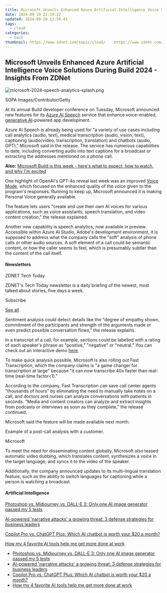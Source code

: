 ```yaml
---
title: Microsoft Unveils Enhanced Azure Artificial Intelligence Voice Solutions During Build 2024 - Insights From ZDNet
date: 2024-09-19 22:19:22
updated: 2024-09-20 12:58:43
tags:
  - cloud
categories:
  - tech
thumbnail: https://www.zdnet.com/topic/cloud/    https://www.zdnet.com/a/img/resize/bba75de03b477763d3ba02a4b0e6437710b79d12/2024/05/21/98a906ce-4321-4c70-b470-f575cd8554c4/gettyimages-1843512534.jpg?width=170&height=96&fit=crop&auto=webp
---
```


## Microsoft Unveils Enhanced Azure Artificial Intelligence Voice Solutions During Build 2024 - Insights From ZDNet

![microsoft-2024-speech-analytics-splash.png](https://www.zdnet.com/a/img/resize/9f3aed47fc59fca43122e3bf179e0ceb0180ea7d/2024/05/21/98a906ce-4321-4c70-b470-f575cd8554c4/gettyimages-1843512534.jpg?auto=webp&width=1280)

SOPA Images/Contributor/Getty

At its annual Build developer conference on Tuesday, Microsoft announced new features for its [Azure AI Speech](https://azure.microsoft.com/en-us/products/ai-services/ai-speech) service that enhance voice-enabled, [generative AI](https://www.zdnet.com/article/what-is-generative-ai-and-why-is-it-so-popular-heres-everything-you-need-to-know/)\-powered app development.

Azure AI Speech is already being used for "a variety of use cases including call analytics (audio, text), medical transcription (audio, vision, text), captioning (audio/video, transcription, translation) and chatbots (audio, GPT)," Microsoft said in the release. The service has numerous capabilities to date, including converting audio into text captions for a broadcast or extracting the addresses mentioned on a phone call. 

**Also:** [Microsoft Build is this week - here's what to expect, how to watch, and why I'm excited](https://www.zdnet.com/article/microsoft-build-is-this-week-heres-what-to-expect-how-to-watch-and-why-im-excited/)

One highlight of OpenAI's GPT-4o reveal last week was an improved [Voice Mode](https://www.zdnet.com/article/6-ways-openai-just-supercharged-chatgpt-for-free-users/), which focused on the enhanced quality of the voice given to the program's responses. Running to keep up, Microsoft announced it is making Personal Voice generally available. 

The feature lets users "create and use their own AI voices for various applications, such as voice assistants, speech translation, and video content creation," the release explained. 

Another new capability is speech analytics, now available in preview. Accessible within Azure AI Studio, Adobe's development environment, it is supposed to address what the company calls the "soft" analysis of phone calls or other audio sources. A soft element of a call could be semantic content, or how the caller seems to feel, which is presumably subtler than the content of the call itself.

#### Newsletters

ZDNET Tech Today

ZDNET's Tech Today newsletter is a daily briefing of the newest, most talked about stories, five days a week.

 Subscribe

[See all](https://www.zdnet.com/newsletters/)

Sentiment analysis could detect details like the "degree of empathy shown, commitment of the participants and strength of the arguments made or even predict possible conversation flows," the release explains. 

In a transcript of a call, for example, sections could be labelled with a rating of each speaker's phrase as "positive," "negative" or "neutral." You can check out an interactive demo [here](https://ai.azure.com/explore/aiservices/speech/speechanalytics). 

To make quick analysis possible, Microsoft is also rolling out Fast Transcription, which the company claims is "a game changer for transcription at large" because "it can now transcribe 40x faster than real-time (real-time factor<1)." 

According to the company, Fast Transcription can save call center agents "thousands of hours" by eliminating the need to manually take notes on a call, and doctors and nurses can analyze conversations with patients in seconds. "Media and content creators can analyze and extract insights from podcasts or interviews as soon as they complete," the release continued.

Microsoft said the feature will be made available next month. 

Example of a post-call analysis with a customer. 

Microsoft

To meet the need for disseminating content globally, Microsoft also teased automatic video dubbing, which translates content, synthesizes a voice in the target language, and syncs it to the video of the speaker. 

Additionally, the company announced updates to its multi-lingual translation feature, such as the ability to switch languages for captioning while a person is watching a broadcast.

#### Artificial Intelligence

[Photoshop vs. Midjourney vs. DALL-E 3: Only one AI image generator passed my 5 tests](https://www.zdnet.com/article/is-photoshops-new-text-to-image-as-good-as-midjourney-and-dall-e-we-test-it-and-see/ "Photoshop vs. Midjourney vs. DALL-E 3: Only one AI image generator passed my 5 tests")

[AI-powered 'narrative attacks' a growing threat: 3 defense strategies for business leaders](https://www.zdnet.com/article/ai-powered-narrative-attacks-a-growing-threat-3-defense-strategies-for-business-leaders/ "AI-powered 'narrative attacks' a growing threat: 3 defense strategies for business leaders")

[Copilot Pro vs. ChatGPT Plus: Which AI chatbot is worth your $20 a month?](https://www.zdnet.com/article/copilot-pro-vs-chatgpt-plus-which-is-ai-chatbot-is-worth-your-20-a-month/ "Copilot Pro vs. ChatGPT Plus: Which AI chatbot is worth your $20 a month?")

[How my 4 favorite AI tools help me get more done at work](https://www.zdnet.com/article/how-my-4-favorite-ai-tools-help-me-get-more-done-at-work/ "How my 4 favorite AI tools help me get more done at work")

* [Photoshop vs. Midjourney vs. DALL-E 3: Only one AI image generator passed my 5 tests](https://www.zdnet.com/article/is-photoshops-new-text-to-image-as-good-as-midjourney-and-dall-e-we-test-it-and-see/ "Photoshop vs. Midjourney vs. DALL-E 3: Only one AI image generator passed my 5 tests")
* [AI-powered 'narrative attacks' a growing threat: 3 defense strategies for business leaders](https://www.zdnet.com/article/ai-powered-narrative-attacks-a-growing-threat-3-defense-strategies-for-business-leaders/ "AI-powered 'narrative attacks' a growing threat: 3 defense strategies for business leaders")
* [Copilot Pro vs. ChatGPT Plus: Which AI chatbot is worth your $20 a month?](https://www.zdnet.com/article/copilot-pro-vs-chatgpt-plus-which-is-ai-chatbot-is-worth-your-20-a-month/ "Copilot Pro vs. ChatGPT Plus: Which AI chatbot is worth your $20 a month?")
* [How my 4 favorite AI tools help me get more done at work](https://www.zdnet.com/article/how-my-4-favorite-ai-tools-help-me-get-more-done-at-work/ "How my 4 favorite AI tools help me get more done at work")

<ins class="adsbygoogle"
     style="display:block"
     data-ad-format="autorelaxed"
     data-ad-client="ca-pub-7571918770474297"
     data-ad-slot="1223367746"></ins>



<ins class="adsbygoogle"
     style="display:block"
     data-ad-client="ca-pub-7571918770474297"
     data-ad-slot="8358498916"
     data-ad-format="auto"
     data-full-width-responsive="true"></ins>
